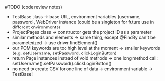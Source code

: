 #TODO (code review notes)

- TestBase class -> base URL, environment variables (username, password), WebDriver instance (could be a singleton for future use in different environments)
- ProjectPages class -> constructor gets the project ID as a parameter
- similar methods and elements -> same thing, except @FindBy can't be parameterized -> use driver.findElement()
- our POM keywords are too high level at the moment -> smaller keywords (e.g. setUsername, setPassword, clickLoginButton)
- return Page instances instead of void methods -> one long method call: setUsername().setPassword().clickLoginButton()
- no need to create CSV for one line of data -> environment variable -> TestBase!
